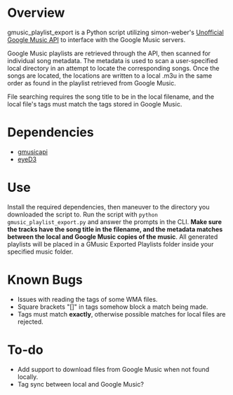 Overview
=========

gmusic_playlist_export is a Python script utilizing simon-weber's [Unofficial Google Music API](https://github.com/simon-weber/Unofficial-Google-Music-API) to interface with the Google Music servers.

Google Music playlists are retrieved through the API, then scanned for individual song metadata.
The metadata is used to scan a user-specified local directory in an attempt to locate the 
corresponding songs. Once the songs are located, the locations are written to a local .m3u 
in the same order as found in the playlist retrieved from Google Music. 

File searching requires the song title to be in the local filename, and the local file's tags 
must match the tags stored in Google Music.

Dependencies
==============

   * [gmusicapi](http://pypi.python.org/pypi/gmusicapi/2012.05.04)
   * [eyeD3](http://pypi.python.org/pypi/eyeD3-pip/0.6.19)

Use
====

Install the required dependencies, then maneuver to the directory you downloaded the script to. Run the script with `python gmusic_playlist_export.py` and answer the prompts in the CLI. **Make sure the tracks have the song title in the filename, and the metadata matches between the local and Google Music copies of the music**. All generated playlists will be placed in a GMusic Exported Playlists folder inside your specified music folder.

Known Bugs
===========
   * Issues with reading the tags of some WMA files.
   * Square brackets "[]" in tags somehow block a match being made.
   * Tags must match **exactly**, otherwise possible matches for local files are rejected.

To-do
======
   * Add support to download files from Google Music when not found locally.
   * Tag sync between local and Google Music?
